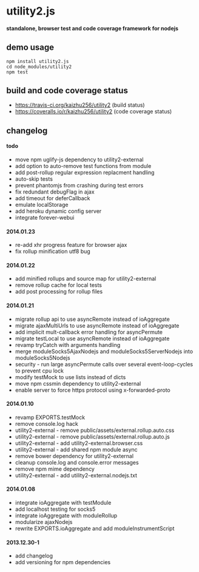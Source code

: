 # utility2.js
#### standalone, browser test and code coverage framework for nodejs

## demo usage
```
npm install utility2.js
cd node_modules/utility2
npm test
```

## build and code coverage status
* https://travis-ci.org/kaizhu256/utility2 (build status)
* https://coveralls.io/r/kaizhu256/utility2 (code coverage status)

## changelog
#### todo
* move npm uglify-js dependency to utility2-external
* add option to auto-remove test functions from module
* add post-rollup regular expression replacment handling
* auto-skip tests
* prevent phantomjs from crashing during test errors
* fix redundant debugFlag in ajax
* add timeout for deferCallback
* emulate localStorage
* add heroku dynamic config server
* integrate forever-webui

#### 2014.01.23
* re-add xhr progress feature for browser ajax
* fix rollup minification utf8 bug

#### 2014.01.22
* add minified rollups and source map for utility2-external
* remove rollup cache for local tests
* add post processing for rollup files

#### 2014.01.21
* migrate rollup api to use asyncRemote instead of ioAggregate
* migrate ajaxMultiUrls to use asyncRemote instead of ioAggregate
* add implicit mult-callback error handling for asyncPermute
* migrate testLocal to use asyncRemote instead of ioAggregate
* revamp tryCatch with arguments handling
* merge moduleSocks5AjaxNodejs and moduleSocks5ServerNodejs into moduleSocks5Nodejs
* security - run large asyncPermute calls over several event-loop-cycles to prevent cpu lock
* modify testMock to use lists instead of dicts
* move npm cssmin dependency to utility2-external
* enable server to force https protocol using x-forwarded-proto

#### 2014.01.10
* revamp EXPORTS.testMock
* remove console.log hack
* utility2-external - remove public/assets/external.rollup.auto.css
* utility2-external - remove public/assets/external.rollup.auto.js
* utility2-external - add utility2-external.browser.css
* utility2-external - add shared npm module async
* remove bower dependency for utility2-external
* cleanup console.log and console.error messages
* remove npm mime dependency
* utility2-external - add utility2-external.nodejs.txt

#### 2014.01.08
* integrate ioAggregate with testModule
* add localhost testing for socks5
* integrate ioAggregate with moduleRollup
* modularize ajaxNodejs
* rewrite EXPORTS.ioAggregate and add moduleInstrumentScript

#### 2013.12.30-1
* add changelog
* add versioning for npm dependencies
